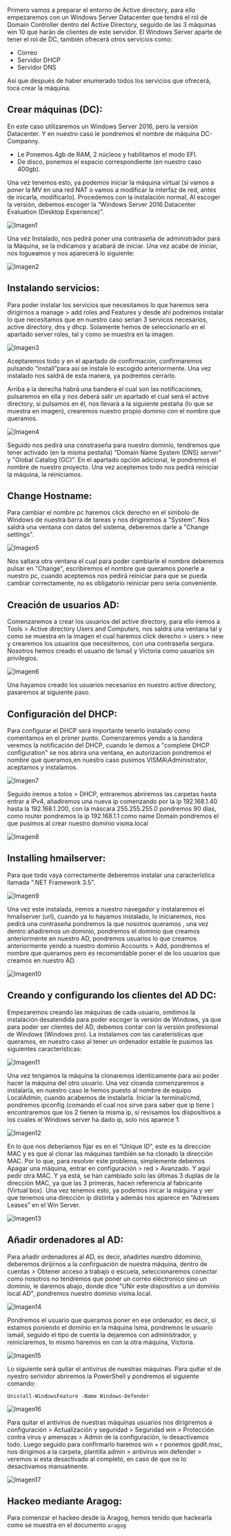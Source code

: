 Primero vamos a preparar el entorno de Active directory, para ello empezaremos con un Windows Server Datacenter que tendrá el rol de Domain Controller dentro del Active Directory, seguido de las 3 máquinas win 10 que harán de clientes de este servidor. El Windows Server aparte de tener el rol de DC, también ofrecerá otros servicios como:

+	Correo
+	Servidor DHCP
+	Servidor DNS

Así que después de haber enumerado todos los servicios que ofrecerá, toca crear la máquina. 

## Crear máquinas (DC):

En este caso utilizaremos un Windows Server 2016, pero la versión Datacenter. Y en nuestro caso le pondremos el nombre de máquina DC-Companny.
+ Le Ponemos 4gb de RAM, 2 núcleos y habilitamos el modo EFI.
+ De disco, ponemos el espacio correspondiente (en nuestro caso 400gb).

Una vez tenemos esto, ya podemos iniciar la máquina virtual (si vamos a poner la MV en una red NAT o vamos a modificar la interfaz de red, antes de inicarla, modificarlo). Procedemos con la instalación normal, Al escoger la versión, debemos escoger la “Windows Server 2016 Datacenter Evaluation (Desktop Experience)”.

![Imagen1](https://github.com/Vicctoriaa/VISMA/assets/153718557/f14d5c9a-b3a1-46be-9efe-731832da937f)

Una vez Instalado, nos pedirá poner una contraseña de administrador para la Máquina, se la indicamos y acabará de iniciar. Una vez acabe de iniciar, nos logueamos y nos aparecerá lo siguiente:

![Imagen2](https://github.com/Vicctoriaa/VISMA/assets/153718557/eeb2f9da-7db9-45f9-af32-d21aa1e04daa)

## Instalando servicios:

Para poder instalar los servicios que necesitamos lo que haremos sera dirigirnos a manage > add roles and Features y desde ahí podremos instalar lo que necesitamos que en nuestro caso serian 3 servicos necesarios, active directory, dns y dhcp.
Solamente hemos de seleccionarlo en el apartado server roles, tal y como se muestra en la imagen.

![Imagen3](https://github.com/Vicctoriaa/VISMA/assets/153718557/4807130e-5fc4-42c1-a545-f9359b4bcdaf)

Aceptaremos todo y en el apartado de confirmación, confirmaremos pulsando “install”para así se instale lo escogido anteriormente.
Una vez instalado nos saldrá de esta manera, ya podremos cerrarlo.

Arriba a la derecha habrá una bandera el cual son las notificaciones, pulsaremos en ella y nos deberá salir un apartado el cual será el active directory, si pulsamos en él, nos llevará a la siguiente pestaña (lo que se muestra en imagen), crearemos nuestro propio dominio con el nombre que queramos.

![Imagen4](https://github.com/Vicctoriaa/VISMA/assets/153718557/72127c28-d569-4ba2-ad77-8c599e10cc41)

Seguido nos pedirá una constraseña para nuestro dominio, tendremos que tener activado (en la misma pestaña) "Domain Name System (DNS) server" y "Global Catalog (GC)". En el apartado opción adicional, le pondremos el nombre de nuestro proyecto. 
Una vez aceptemos todo nos pedirá reiniciar la máquina, la reiniciamos.


## Change Hostname: 

Para cambiar el nombre pc haremos click derecho en el símbolo de Windows de nuestra barra de tareas y nos dirigiremos a "System".
Nos saldrá una ventana con datos del sistema, deberemos darle a "Change settings".

![Imagen5](https://github.com/Vicctoriaa/VISMA/assets/153718557/ff524d02-dc1e-42c7-aa53-11f15baf89b3)

Nos saltara otra ventana el cual para poder cambiarle el nombre deberemos pulsar en "Change", escribiremos el nombre que queramos ponerle a nuestro pc, cuando aceptemos nos pedirá reiniciar para que se pueda cambiar correctamente, no es obligatorio reiniciar pero seria conveniente.

## Creación de usuarios AD:

Comenzaremos a crear los usuarios del active directory, para ello iremos a Tools > Active directory Users and Computers, nos saldrá una ventana tal y como se muestra en la imagen el cual haremos click derecho > users > new y crearemos los usuarios que necesitemos, con una contraseña sergura. Nosotros hemos creado el usuario de Ismail y Victoria como usuarios sin privilegios. 

![Imagen6](https://github.com/Vicctoriaa/VISMA/assets/153718557/7cae5d92-0d95-4080-b22e-7cd707a257c2)

Una hayamos creado los usuarios necesarios en nuestro active directory, pasaremos al siguiente paso.

## Configuración del DHCP:

Para configurar el DHCP será importante tenerlo instalado como comentamos en el primer punto. Comenzaremos yendo a la bandera veremos la notificación del DHCP, cuando le demos a "complete DHCP configuration" se nos abrira una ventana, en autorizacion pondremos el nombre que queramos,en nuestro caso pusimos VISMA\Administrator, aceptamos y instalamos. 

![Imagen7](https://github.com/Vicctoriaa/VISMA/assets/153718557/396c0986-f835-45b3-809c-3b15b961b9f5)

Seguido iremos a tolos > DHCP, entraremos abriremos las carpetas hasta entrar a iPv4, añadiremos una nueva ip comenzando por la ip 192.168.1.40 hasta la 192.168.1.200, con la máscara 255.255.255.0 pondremos 90 días, como router pondremos la ip 192.168.1.1 como name Domain pondremos el que pusimos al crear nuestro dominio visma.local  
 
![Imagen8](https://github.com/Vicctoriaa/VISMA/assets/153718557/5da1339a-0eac-4d1f-acee-d647b3c23dd4)

## Installing hmailserver:

Para que todo vaya correctamente deberemos instalar una característica llamada ".NET Framework 3.5".

![Imagen9](https://github.com/Vicctoriaa/VISMA/assets/153718557/95aed4f6-5ff2-4430-8f36-7c2ff5be02df)

Una vez este instalada, iremos a nuestro navegador y instalaremos el hmailserver (url), cuando ya lo hayamos instalado, lo iniciaremos, nos pedirá una contraseña pondremos la que nosotros queramos , una vez dentro añadiremos un dominio, pondremos el dominio que creamos anteriormente en nuestro AD, pondremos usuarios lo que creamos anteriormente yendo a nuestro dominio Accounts > Add, pondremos el nombre que queramos pero es recomendable poner el de los usuarios que creamos en nuestro AD.

![Imagen10](https://github.com/Vicctoriaa/VISMA/assets/153718557/451d6269-360f-4c71-bc3a-75f783716346)

## Creando y configurando los clientes del AD DC:

Empezaremos creando las máquinas de cada usuario, omitimos la instalación desatendida para poder escoger la versión de Windows, ya que para poder ser clientes del AD, debemos contar con la versión profesional de Windows (Windows pro). La instalamos con las carateristicas que queramos, en nuestro caso al tener un ordenador estable le pusimos las siguientes características:

![Imagen11](https://github.com/Vicctoriaa/VISMA/assets/153718557/51369ba7-0917-45a0-95fb-05df81c6502c)

Una vez tengamos la máquina la clonaremos identicamente para asi poder hacer la máquina del otro usuario. Una vez cloanda comenzaremos a instalarla, en nuestro caso le hemos puesto al nombre de equipo LocalAdmin, cuando acabemos de instalarla. Iniciar la terminal/cmd, pondremos ipconfig (comando el cual nos sirve para saber que ip tiene ) encontraremos que los 2 tienen la misma ip, si revisamos los dispositivos a los cuales el Windows server ha dado ip, solo nos aparece 1:

![Imagen12](https://github.com/Vicctoriaa/VISMA/assets/153718557/cd44ee9b-da67-41b0-bf3d-dcdafd760b02)

En lo que nos deberíamos fijar es en el “Unique ID”, este es la dirección MAC y es que al clonar las máquinas también se ha clonado la dirección MAC. Por lo que, para resolver este problema, simplemente debemos Apagar una máquina, entrar en configuración > red > Avanzado. Y aquí pedir otra MAC. Y ya está, se han cambiado solo las últimas 3 duplas de la dirección MAC, ya que las 3 primeras, hacen referencia al fabricante (Virtual box).
Una vez tenemos esto, ya podemos inicar la máquina y ver que tenemos una dirección ip distinta y además nos aparece en “Adresses Leases” en el Win Server.

![Imagen13](https://github.com/Vicctoriaa/VISMA/assets/153718557/3e8b3313-bfa7-4d5c-933c-3aad8fc88dd0)

## Añadir ordenadores al AD:

Para añadir ordenadores al AD, es decir, añadirles nuestro ddominio, deberemos dirijirnos a la confirguación de nuestra máquina, dentro de cuentas > Obtener acceso a trabajo o escuela, seleccionaremos conectar como nosotros no tendremos que poner un correo eléctronico sino un dominio, le daremos abajo, donde dice "UNir este dispositivo a un dominio local AD", pondremos nuestro dominio visma.local.

![Imagen14](https://github.com/Vicctoriaa/VISMA/assets/153718557/7cb03d7e-24f9-4252-b0a3-67814f73ad61)

Pondremos el usuario que queramos poner en ese ordenador, es decir, si estamos poniendo el dominio en la máquina Isma, pondremos le usuario ismail, seguido el tipo de cuenta la dejaremos con administrador, y reiniciaremos, lo mismo haremos en con la otra máquina, Victoria.

![Imagen15](https://github.com/Vicctoriaa/VISMA/assets/153718557/5bdd1897-1534-40ba-bea3-12a9f4cde8f1)

Lo siguiente será quitar el antivirus de nuestras máquinas. Para quitar el de nyestro serividor abriremos la PowerShell y pondremos el siguiente comando:

```Unistall-WindowsFeature -Name Windows-Defender```

![Imagen16](https://github.com/Vicctoriaa/VISMA/assets/153718557/ca11180b-26f9-40da-9eba-9883763a192f)

Para quitar el antivirus de nuestras máquinas usuarios nos dirigiremos a configuración > Actualización y seguridad > Seguridad win > Protección contra virus y amenazas > Admin de la configuración, lo desactivamos todo. Luego seguido para confirmarlo haremos win + r ponemos gpdit.msc, nos dirigimos a la carpeta, plantilla admin > antivirus win defender > veremos si esta desactivado al completo, en caso de que no lo desactivamos manualmente.

![Imagen17](https://github.com/Vicctoriaa/VISMA/assets/153718557/644d3cad-6c42-49c4-8546-7ffe1e1d38ae)

## Hackeo mediante Aragog:

Para comenzar el hackeo desde la Aragog, hemos tenido que hackearla como se muestra en el documento `aragog`
